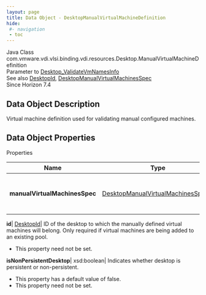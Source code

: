 ```yaml
---
layout: page
title: Data Object - DesktopManualVirtualMachineDefinition
hide:
 #- navigation
 - toc
---
```






Java Class
    com.vmware.vdi.vlsi.binding.vdi.resources.Desktop.ManualVirtualMachineDefinition  
Parameter to
     [Desktop_ValidateVmNamesInfo](vdi.resources.Desktop.md#validateVmNamesInfo)  
See also
     [DesktopId](vdi.entity.DesktopId.md), [DesktopManualVirtualMachinesSpec](vdi.resources.Desktop.ManualVirtualMachinesSpec.md)  
Since 
    Horizon 7.4

## Data Object Description 

Virtual machine definition used for validating manual configured machines. 

## Data Object Properties

Properties

Name |  Type |  Description   
---|---|---  
**manualVirtualMachinesSpec**| [DesktopManualVirtualMachinesSpec[]](vdi.resources.Desktop.ManualVirtualMachinesSpec.md)|  List of manually defined virtual machines   
  
**id**| [DesktopId](vdi.entity.DesktopId.md)|  ID of the desktop to which the manually defined virtual machines will belong. Only required if virtual machines are being added to an existing pool.   


* This property need not be set.

  
**isNonPersistentDesktop**|  xsd:boolean|  Indicates whether desktop is persistent or non-persistent.   


  * This property has a default value of false.
* This property need not be set.

  
  
  
  
  
  

